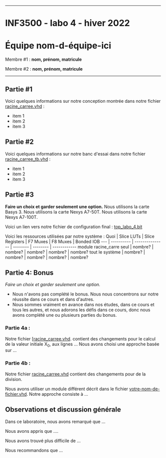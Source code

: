 
------------------------------------------------------------------------

# INF3500 - labo 4 - hiver 2022
# Équipe **nom-d-équipe-ici**

Membre #1 : **nom, prénom, matricule**

Membre #2 : **nom, prénom, matricule**

------------------------------------------------------------------------

## Partie #1

Voici quelques informations sur notre conception montrée dans notre fichier [racine_carree.vhd](sources/racine_carree.vhd) :
- item 1
- item 2
- item 3

## Partie #2

Voici quelques informations sur notre banc d'essai dans notre fichier [racine_carree_tb.vhd](sources/racine_carree_tb.vhd) :
- item 1
- item 2
- item 3

## Partie #3

**Faire un choix et garder seulement une option.**
Nous utilisons la carte Basys 3.
Nous utilisons la carte Nexys A7-50T.
Nous utilisons la carte Nexys A7-100T.

Voici un lien vers notre fichier de configuration final : [top_labo_4.bit](synthese-implementation/top_labo_4.bit)

Voici les ressources utilisées par notre système :
Quoi | Slice LUTs | Slice Registers | F7 Muxes | F8 Muxes | Bonded IOB
--- | ---------- | --------------- | -------- | -------- | ------------
module racine_carre seul | nombre?    | nombre?         | nombre?  | nombre?  | nombre?
tout le système | nombre?    | nombre?         | nombre?  | nombre?  | nombre?

## Partie 4: Bonus

*Faire un choix et garder seulement une option.*
- Nous n'avons pas complété le bonus. Nous nous concentrons sur notre réussite dans ce cours et dans d'autres.
- Nous sommes vraiment en avance dans nos études, dans ce cours et tous les autres, et nous adorons les défis dans ce cours, donc nous avons complété une ou plusieurs parties du bonus.

### Partie 4a :

Notre fichier [[racine_carree.vhd](sources/racine_carree.vhd). contient des changements pour le calcul de la valeur initiale X<sub>0</sub>, aux lignes ... Nous avons choisi une approche basée sur ...

### Partie 4b :

Notre fichier [racine_carree.vhd](sources/racine_carree.vhd) contient des changements pour de la division.

Nous avons utiliser un module différent décrit dans le fichier [votre-nom-de-fichier.vhd](sources/votre-nom-de-fichier.vhd). Notre approche consiste à ...

## Observations et discussion générale

Dans ce laboratoire, nous avons remarqué que ...

Nous avons appris que ....

Nous avons trouvé plus difficile de ...

Nous recommandons que ...

